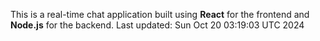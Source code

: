 This is a real-time chat application built using **React** for the frontend and **Node.js** for the backend.
Last updated: Sun Oct 20 03:19:03 UTC 2024
